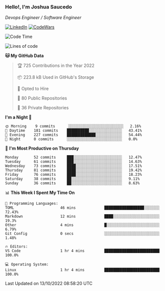 ### Hello!, I'm Joshua Saucedo
*Devops Engineer / Software Engineer*  

[![LinkedIn](https://img.shields.io/badge/LinkedIn-0073b1?logo=linkedin&style=flat-square&logoColor=white)](https://www.linkedin.com/in/joshua-nathanael-saucedo-uriarte-bb0336169/)
[![CodeWars](https://www.codewars.com/users/joshuansu0897/badges/micro)](https://www.codewars.com/users/joshuansu0897)

<!--START_SECTION:waka-->
![Code Time](http://img.shields.io/badge/Code%20Time-252%20hrs%209%20mins-blue)

![Lines of code](https://img.shields.io/badge/From%20Hello%20World%20I%27ve%20Written-2%20Million%20lines%20of%20code-blue)

**🐱 My GitHub Data** 

> 🏆 725 Contributions in the Year 2022
 > 
> 📦 223.8 kB Used in GitHub's Storage 
 > 
> 💼 Opted to Hire
 > 
> 📜 80 Public Repositories 
 > 
> 🔑 36 Private Repositories  
 > 
**I'm a Night 🦉** 

```text
🌞 Morning    9 commits      ░░░░░░░░░░░░░░░░░░░░░░░░░   2.16% 
🌆 Daytime    181 commits    ██████████░░░░░░░░░░░░░░░   43.41% 
🌃 Evening    227 commits    █████████████░░░░░░░░░░░░   54.44% 
🌙 Night      0 commits      ░░░░░░░░░░░░░░░░░░░░░░░░░   0.0%

```
📅 **I'm Most Productive on Thursday** 

```text
Monday       52 commits     ███░░░░░░░░░░░░░░░░░░░░░░   12.47% 
Tuesday      61 commits     ███░░░░░░░░░░░░░░░░░░░░░░   14.63% 
Wednesday    73 commits     ████░░░░░░░░░░░░░░░░░░░░░   17.51% 
Thursday     81 commits     ████░░░░░░░░░░░░░░░░░░░░░   19.42% 
Friday       76 commits     ████░░░░░░░░░░░░░░░░░░░░░   18.23% 
Saturday     38 commits     ██░░░░░░░░░░░░░░░░░░░░░░░   9.11% 
Sunday       36 commits     ██░░░░░░░░░░░░░░░░░░░░░░░   8.63%

```


📊 **This Week I Spent My Time On** 

```text
💬 Programming Languages: 
TOML                     46 mins             ██████████████████░░░░░░░   72.43% 
Markdown                 12 mins             ████░░░░░░░░░░░░░░░░░░░░░   19.3% 
Other                    4 mins              █░░░░░░░░░░░░░░░░░░░░░░░░   6.79% 
Git Config               0 secs              ░░░░░░░░░░░░░░░░░░░░░░░░░   1.48%

🔥 Editors: 
VS Code                  1 hr 4 mins         █████████████████████████   100.0%

💻 Operating System: 
Linux                    1 hr 4 mins         █████████████████████████   100.0%

```


 Last Updated on 13/10/2022 08:58:20 UTC
<!--END_SECTION:waka-->
